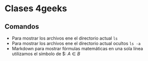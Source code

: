 # Clases 4geeks
## Comandos
- Para mostrar los archivos ene el directorio actual `ls`
- Para mostrar los archivos ene el directorio actual ocultos `ls -a`
-  Markdown para mostrar fórmulas matemáticas en una sola línea utilizamos el símbolo de $: $A \in B$